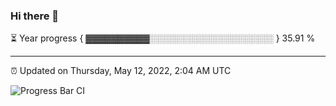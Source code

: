 ### Hi there 👋

⏳ Year progress { ▓▓▓▓▓▓▓▓▓▓░░░░░░░░░░░░░░░░░░░░ } 35.91 %

---

⏰ Updated on Thursday, May 12, 2022, 2:04 AM UTC

![Progress Bar CI](https://github.com/arthurbuhl/arthurbuhl/workflows/Progress%20Bar%20CI/badge.svg)
